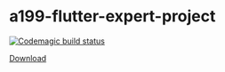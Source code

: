 # a199-flutter-expert-project

[![Codemagic build status](https://api.codemagic.io/apps/62513df60f76baaa1e7b428c/62513df60f76baaa1e7b428b/status_badge.svg)](https://codemagic.io/apps/62513df60f76baaa1e7b428c/62513df60f76baaa1e7b428b/latest_build)

<a href="https://api.codemagic.io/artifacts/dad5fd4b-a914-4259-861b-f0e61c1d6dc8/ddbc7810-6faa-4dd0-9688-f0be5cec2bce/app-release.aab" download="apk_release.apk">Download</a>

